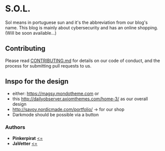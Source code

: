 # S.O.L.
Sol means in portuguese sun and it's the abbreviation from our blog's name.
This blog is mainly about cybersecurity and has an online shopping. 
(Will be soon available...)

## Contributing

Please read [CONTRIBUTING.md](https://gist.github.com/PurpleBooth/b24679402957c63ec426) for details on our code of conduct, and the process for submitting pull requests to us.

## Inspo for the design
- either: https://magsy.mondotheme.com or 
- this http://dailyobserver.axiomthemes.com/home-3/ as our overall design
- http://savoy.nordicmade.com/portfolio/ -> for our shop
- Darkmode should be possible via a button 

### Authors
* **Pinkerpirat** [<=](https://github.com/pinkerpirat)
* **JaVetter** [<=](https://github.com/javetter)

